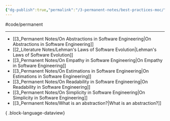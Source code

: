```yaml
---
{"dg-publish":true,"permalink":"/3-permanent-notes/best-practices-moc/","created":"2023-08-01T15:03:31.918+02:00","updated":"2023-08-03T16:57:23.212+02:00"}
---
```


#code/permanent

---
- [[3_Permanent Notes/On Abstractions in Software Engineering\|On Abstractions in Software Engineering]]
- [[2_Literature Notes/Lehman's Laws of Software Evolution\|Lehman's Laws of Software Evolution]]
- [[3_Permanent Notes/On Empathy in Software Engineering\|On Empathy in Software Engineering]]
- [[3_Permanent Notes/On Estimations in Software Engineering\|On Estimations in Software Engineering]]
- [[3_Permanent Notes/On Readability in Software Engineering\|On Readability in Software Engineering]]
- [[3_Permanent Notes/On Simplicity in Software Engineering\|On Simplicity in Software Engineering]]
- [[3_Permanent Notes/What is an abstraction?\|What is an abstraction?]]

{ .block-language-dataview}